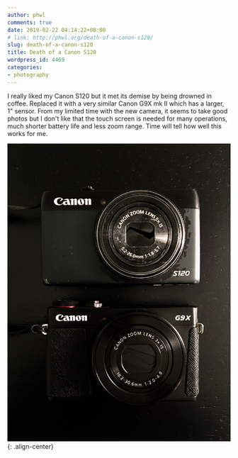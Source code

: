 ```yaml
---
author: phwl
comments: true
date: 2019-02-22 04:14:22+00:00
# link: http://phwl.org/death-of-a-canon-s120/
slug: death-of-a-canon-s120
title: Death of a Canon S120
wordpress_id: 4469
categories:
- photography
---
```





I really liked my Canon S120 but it met its demise by being drowned in coffee. Replaced it with a very similar Canon G9X mk II which has a larger, 1" sensor. From my limited time with the new camera, it seems to take good photos but I don't like that the touch screen is needed for many operations, much shorter battery life and less zoom range. Time will tell how well this works for me.





![](/assets/images/2019/02/IMG_3107.jpg){: .align-center}

